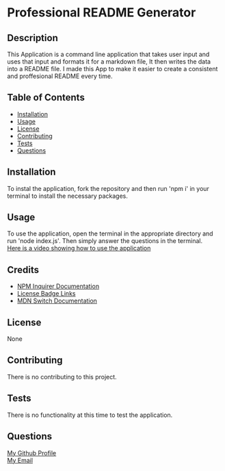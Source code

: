 # Professional README Generator

## Description
This Application is a command line application that takes user input and uses that input and formats it for a markdown file, It then writes the data into a README file. I made this App to make it easier to create a consistent and proffesional README every time.

## Table of Contents
* [Installation](#installation)
* [Usage](#usage)
* [License](#license)
* [Contributing](#contributing)
* [Tests](#tests)
* [Questions](#questions)

## Installation
To instal the application, fork the repository and then run 'npm i' in your terminal to install the necessary packages.

## Usage
To use the application, open the terminal in the appropriate directory and run 'node index.js'. Then simply answer the questions in the terminal.  
[Here is a video showing how to use the application](https://youtu.be/ROz47JsZ7uU)

## Credits
* [NPM Inquirer Documentation](https://www.npmjs.com/package/inquirer#objects)  
* [License Badge Links](https://gist.github.com/lukas-h/2a5d00690736b4c3a7ba)
* [MDN Switch Documentation ](https://developer.mozilla.org/en-US/docs/Web/JavaScript/Reference/Statements/switch)

## License
None

## Contributing
There is no contributing to this project.

## Tests
There is no functionality at this time to test the application.

## Questions
[My Github Profile](BlakeE-37)  
[My Email](mailto:hollibe2000@gmail.com)